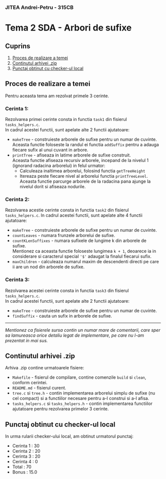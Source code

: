 ### JITEA Andrei-Petru - 315CB

# Tema 2 SDA - Arbori de sufixe

## Cuprins
1. [Proces de realizare a temei](#proces-de-realizare-a-temei)
2. [Continutul arhivei .zip](#continutul-arhivei-zip)
3. [Punctaj obtinut cu checker-ul local](#punctaj-obtinut-cu-checker-ul-local)


## Proces de realizare a temei
Pentru aceasta tema am rezolvat primele 3 cerinte.
### Cerinta 1:
Rezolvarea primei cerinte consta in functia `task1` din fisierul `tasks_helpers.c`.  
In cadrul acestei functii, sunt apelate alte 2 functii ajutatoare:
- `makeTree` - construieste arborele de sufixe pentru un numar de cuvinte.  
Aceasta functie foloseste la randul ei functia `addSuffix` pentru a adauga fiecare sufix al unui cuvant in arbore.
- `printTree` - afiseaza in latime arborele de sufixe construit.  
Aceasta functie afiseaza recursiv arborele, incepand de la nivelul 1 (ignorand radacina arborelui) in felul urmator:
  - Calculeaza inaltimea arborelui, folosind functia `getTreeHeight`
  - Itereaza peste fiecare nivel al arborelui functia `printTreeLevel`.  
  Aceasta functie parcurge arborele de la radacina pana ajunge la nivelul dorit si afiseaza nodurile.
### Cerinta 2:
Rezolvarea acestie cerinte consta in functia `task2` din fisierul `tasks_helpers.c`.
In cadrul acestei functii, sunt apelate alte 4 functii ajutatoare:
- `makeTree` - construieste arborele de sufixe pentru un numar de cuvinte.
- `countLeaves` - numara frunzele arborelui de sufixe.
- `countKLenSuffixes` - numara sufixele de lungime k din arborele de sufixe.  
Mentionez ca aceasta functie foloseste lungimea `k + 1`, deoarece ia in considerare si caracterul special `'$'` adaugat la finalul fiecarui sufix.
- `maxChildren` - calculeaza numarul maxim de descendenti directi pe care ii are un nod din arborele de sufixe.
### Cerinta 3:
Rezolvarea acestei cerinte consta in functia `task3` din fisierul `tasks_helpers.c`.  
In cadrul acestei functii, sunt apelate alte 2 functii ajutatoare:
- `makeTree` - construieste arborele de sufixe pentru un numar de cuvinte.
- `findSuffix` - cauta un sufix in arborele de sufixe.
---
*Mentionez ca fisierele sursa contin un numar mare de comentarii, care sper sa lamureasca orice detaliu legat de implementare, pe care nu l-am prezentat in mai sus.*

## Continutul arhivei .zip
Arhiva .zip contine urmatoarele fisiere:
- `Makefile` - fisierul de compilare, contine comenzile `build` si `clean`, conform cerintei.
- `README.md` - fisierul curent.
- `tree.c` si `tree.h` - contin implementarea arborelui simplu de sufixe (nu cel compact) si a functiilor necesare pentru a-l construi si a-l afisa.
- `tasks_helpers.c` si `tasks_helpers.h` - contin implementarea functiilor ajutatoare pentru rezolvarea primelor 3 cerinte.

## Punctaj obtinut cu checker-ul local
In urma rularii checker-ului local, am obtinut urmatorul punctaj:  
- Cerinta 1 : 30  
- Cerinta 2 : 20  
- Cerinta 3 : 20  
- Cerinta 4 : 0  
- Total : 70  
- Bonus : 15.0

